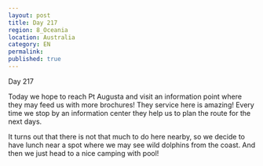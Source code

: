 ```yaml
---
layout: post
title: Day 217
region: 8_Oceania
location: Australia
category: EN
permalink:
published: true
---
```


Day 217

Today we hope to reach Pt Augusta and visit an information point where they may feed us with more brochures! They service here is amazing! Every time we stop by an information center they help us to plan the route for the next days.

It turns out that there is not that much to do here nearby, so we decide to have lunch near a spot where we may see wild dolphins from the coast. And then we just head to a nice camping with pool!

<p><a
href="https://lh3.googleusercontent.com/gPtRH3B2s5RJjQ3dWfVJk-hocbNfUApHF4uqBeHyBMRfpUPLVBV1P22QlRMpQutZ1-YlWoJrcIi5nDA5XjDsonQaVFp131biIj_cHw3bs4x5eDH45tg2mOdoRp0F2kfqsf_en7fyVDYniAMcRDLaJEpFiHgQKdb_4fx1WXuvDQefKHyeEnFpaEKZVwnHdBRPoV_WCAkWQ816QAUy7QIPUdFCk_nuGxyLFrJChpoNAJCOWFieifdC1k4jysIxWT4O9mZ3hro-MM2VZqsbv0sXCgw-2Dv39OmS1xwbGPW6__Fxf_rYkbgLcxBcfV9ur8vKXQOm_xMyvp_FN81JX5sQi6lQLJVBEpFFRwg8LSHrom3KU3Yz7AuxLrLqM2VwBQR3RvFwCBD0KD6kzbgHRpcQvbm7BLdz0g9N_zfkUHx0o1ker-0NlFG7_QkOuiFSabAzcixXIxlIiaxV08JxiG8o6NiHa-Rq3d8q1lYV1vXc9--ba-lA7eHGyulmtYJ80X1Vw5AKQo6jZmHoR9ibAMhmB2vAnHJSdzO-iRy9iD_tdjheR0nWNtS1xYDmQftcBvGbffAnBboqIUWgXkb6cMoMutdrbxUi1DvqghhdSrw1Ff_2mIUIpTouB5QstQ3DS5rNSB6IRiWOHlseJk2ebBND-1qfniG6cVSWAkLixFnD5lMcGeBNZjrbFPP8yzby1u7q5--K8P8AxgkgO0_tEVeDpbyN=w836-h627-no"><img 
src="https://lh3.googleusercontent.com/gPtRH3B2s5RJjQ3dWfVJk-hocbNfUApHF4uqBeHyBMRfpUPLVBV1P22QlRMpQutZ1-YlWoJrcIi5nDA5XjDsonQaVFp131biIj_cHw3bs4x5eDH45tg2mOdoRp0F2kfqsf_en7fyVDYniAMcRDLaJEpFiHgQKdb_4fx1WXuvDQefKHyeEnFpaEKZVwnHdBRPoV_WCAkWQ816QAUy7QIPUdFCk_nuGxyLFrJChpoNAJCOWFieifdC1k4jysIxWT4O9mZ3hro-MM2VZqsbv0sXCgw-2Dv39OmS1xwbGPW6__Fxf_rYkbgLcxBcfV9ur8vKXQOm_xMyvp_FN81JX5sQi6lQLJVBEpFFRwg8LSHrom3KU3Yz7AuxLrLqM2VwBQR3RvFwCBD0KD6kzbgHRpcQvbm7BLdz0g9N_zfkUHx0o1ker-0NlFG7_QkOuiFSabAzcixXIxlIiaxV08JxiG8o6NiHa-Rq3d8q1lYV1vXc9--ba-lA7eHGyulmtYJ80X1Vw5AKQo6jZmHoR9ibAMhmB2vAnHJSdzO-iRy9iD_tdjheR0nWNtS1xYDmQftcBvGbffAnBboqIUWgXkb6cMoMutdrbxUi1DvqghhdSrw1Ff_2mIUIpTouB5QstQ3DS5rNSB6IRiWOHlseJk2ebBND-1qfniG6cVSWAkLixFnD5lMcGeBNZjrbFPP8yzby1u7q5--K8P8AxgkgO0_tEVeDpbyN=w836-h627-no" class="oversize" alt=""></a></p>